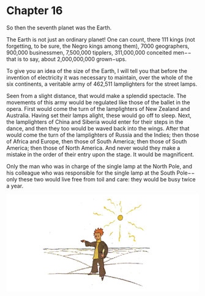 # Chapter 16

So then the seventh planet was the Earth.

The Earth is not just an ordinary planet! One can count, there 111 kings (not forgetting, to be sure, the Negro kings among them), 7000 geographers, 900,000 businessmen, 7,500,000 tipplers, 311,000,000 conceited men−− that is to say, about 2,000,000,000 grown−ups.

To give you an idea of the size of the Earth, I will tell you that before the invention of electricity it was necessary to maintain, over the whole of the six continents, a veritable army of 462,511 lamplighters for the street lamps.

Seen from a slight distance, that would make a splendid spectacle. The movements of this army would be regulated like those of the ballet in the opera. First would come the turn of the lamplighters of New Zealand and Australia. Having set their lamps alight, these would go off to sleep. Next, the lamplighters of China and Siberia would enter for their steps in the dance, and then they too would be waved back into the wings. After that would come the turn of the lamplighters of Russia and the Indies; then those of Africa and Europe, then those of South America; then those of South America; then those of North America. And never would they make a mistake in the order of their entry upon the stage. It would be magnificent.

Only the man who was in charge of the single lamp at the North Pole, and his colleague who was responsible for the single lamp at the South Pole−− only these two would live free from toil and care: they would be busy twice a year.

![Image 16-1](assets/16-1.jpg)
